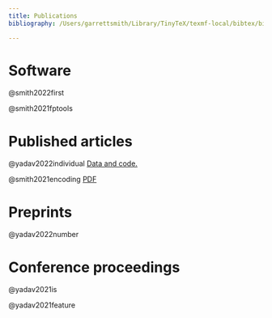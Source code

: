 ```yaml
---
title: Publications
bibliography: /Users/garrettsmith/Library/TinyTeX/texmf-local/bibtex/bib/local/master.bib

---
```


# Software

@smith2022first

@smith2021fptools

# Published articles

@yadav2022individual [Data and code.](https://osf.io/3na9q/)  

@smith2021encoding [PDF](https://doi.org/10.1016/j.cogpsych.2020.101356) 


# Preprints

@yadav2022number


# Conference proceedings

@yadav2021is

@yadav2021feature

